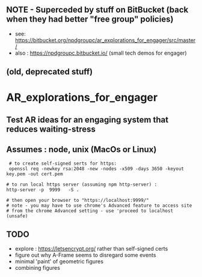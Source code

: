 ## NOTE - Superceded by stuff on BitBucket (back when they had better "free group" policies) 

* see:  https://bitbucket.org/npdgroupc/ar_explorations_for_engager/src/master/
* also : https://npdgroupc.bitbucket.io/  (small tech demos for engager)

## (old, deprecated stuff) 

# AR_explorations_for_engager

## Test AR ideas for an engaging system that reduces waiting-stress

## Assumes : node,  unix (MacOs or Linux)

````
 # to create self-signed serts for https:
 openssl req -newkey rsa:2048 -new -nodes -x509 -days 3650 -keyout key.pem -out cert.pem
````


````
# to run local https server (assuming npm http-server) :
http-server -p  9999   -S .

# then open your browser to "https://localhost:9999/"
# note - you may have to use chrome's Advanced feature to access site
# from the chrome Advanced setting - use 'proceed to localhost (unsafe)

````

## TODO
* explore : https://letsencrypt.org/ rather than self-signed certs
* figure out why A-Frame seems to disregard some events
* minimal 'paint' of geometric figures
* combining figures
